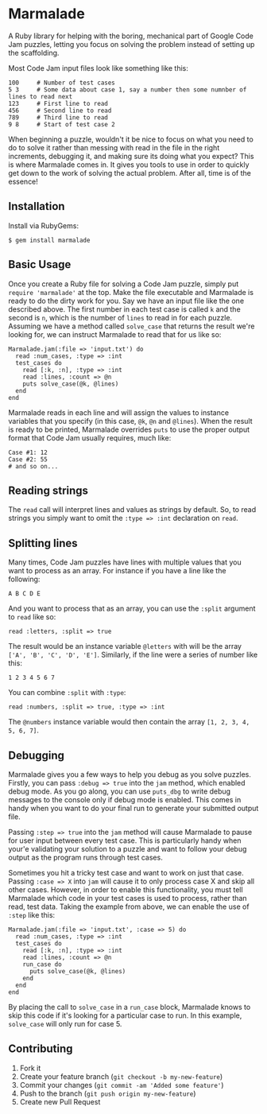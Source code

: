 # Marmalade

A Ruby library for helping with the boring, mechanical part of Google Code Jam puzzles, letting you focus on solving the problem instead of setting up the scaffolding.

Most Code Jam input files look like something like this:

    100     # Number of test cases
    5 3     # Some data about case 1, say a number then some numnber of lines to read next
    123     # First line to read
    456     # Second line to read
    789     # Third line to read
    9 8     # Start of test case 2
    
When beginning a puzzle, wouldn't it be nice to focus on what you need to do to solve it rather than messing with read in the file in the right increments, debugging it, and making sure its doing what you expect? This is where Marmalade comes in. It gives you tools to use in order to quickly get down to the work of solving the actual problem. After all, time is of the essence!

## Installation

Install via RubyGems:

    $ gem install marmalade

## Basic Usage

Once you create a Ruby file for solving a Code Jam puzzle, simply put `require 'marmalade'` at the top. Make the file executable and Marmalade is ready to do the dirty work for you. Say we have an input file like the one described above. The first number in each test case is called `k` and the second is `n`, which is the number of `lines` to read in for each puzzle. Assuming we have a method called `solve_case` that returns the result we're looking for, we can instruct Marmalade to read that for us like so:

    Marmalade.jam(:file => 'input.txt') do
      read :num_cases, :type => :int
      test_cases do
        read [:k, :n], :type => :int
        read :lines, :count => @n
        puts solve_case(@k, @lines)
      end
    end

Marmalade reads in each line and will assign the values to instance variables that you specify (in this case, `@k`, `@n` and `@lines`). When the result is ready to be printed, Marmalade overrides `puts` to use the proper output format that Code Jam usually requires, much like:

    Case #1: 12
    Case #2: 55
    # and so on...

## Reading strings

The `read` call will interpret lines and values as strings by default. So, to read strings you simply want to omit the `:type => :int` declaration on `read`.

## Splitting lines

Many times, Code Jam puzzles have lines with multiple values that you want to process as an array. For instance if you have a line like the following:

    A B C D E

And you want to process that as an array, you can use the `:split` argument to `read` like so:

    read :letters, :split => true
    
The result would be an instance variable `@letters` with will be the array `['A', 'B', 'C', 'D', 'E']`. Similarly, if the line were a series of number like this:

    1 2 3 4 5 6 7

You can combine `:split` with `:type`:

    read :numbers, :split => true, :type => :int
    
The `@numbers` instance variable would then contain the array `[1, 2, 3, 4, 5, 6, 7]`.

## Debugging

Marmalade gives you a few ways to help you debug as you solve puzzles. Firstly, you can pass `:debug => true` into the `jam` method, which enabled debug mode. As you go along, you can use `puts_dbg` to write debug messages to the console only if debug mode is enabled. This comes in handy when you want to do your final run to generate your submitted output file.

Passing `:step => true` into the `jam` method will cause Marmalade to pause for user input between every test case. This is particularly handy when your'e validating your solution to a puzzle and want to follow your debug output as the program runs through test cases.

Sometimes you hit a tricky test case and want to work on just that case. Passing `:case => X` into `jam` will cause it to only process case X and skip all other cases. However, in order to enable this functionality, you must tell Marmalade which code in your test cases is used to process, rather than read, test data. Taking the example from above, we can enable the use of `:step` like this:

    Marmalade.jam(:file => 'input.txt', :case => 5) do
      read :num_cases, :type => :int
      test_cases do
        read [:k, :n], :type => :int
        read :lines, :count => @n
        run_case do
          puts solve_case(@k, @lines)
        end
      end
    end

By placing the call to `solve_case` in a `run_case` block, Marmalade knows to skip this code if it's looking for a particular case to run. In this example, `solve_case` will only run for case 5.

## Contributing

1. Fork it
2. Create your feature branch (`git checkout -b my-new-feature`)
3. Commit your changes (`git commit -am 'Added some feature'`)
4. Push to the branch (`git push origin my-new-feature`)
5. Create new Pull Request
